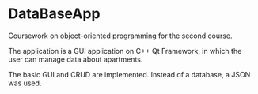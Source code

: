 # DataBaseApp
Сoursework on object-oriented programming for the second course.

The application is a GUI application on C++ Qt Framework, in which the user can manage data about apartments.

The basic GUI and CRUD are implemented. Instead of a database, a JSON was used. 
